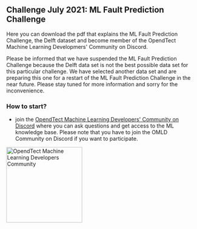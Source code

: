 ## Challenge July 2021: ML Fault Prediction Challenge

Here you can download the pdf that explains the ML Fault Prediction Challenge, the Delft dataset and become member of the OpendTect Machine Learning Developmers' Community on Discord.

Please be informed that we have suspended the ML Fault Prediction Challenge because the Delft data set is not the best possible data set for this particular challenge. We have selected another data set and are preparing this one for a restart of the ML Fault Prediction Challenge in the near future. Please stay tuned for more information and sorry for the inconvenience.

### How to start?

- join the [OpendTect Machine Learning Developers' Community on Discord](https://discord.gg/9cVrW2sNza) where you can ask questions and get access to the ML knowledge base. Please note that you have to join the OMLD Community on Discord if you want to participate.

<img src="https://dgbes.com/images/discord_logo.svg" width="200px" alt="OpendTect Machine Learning Developers Community" />

